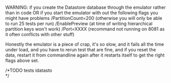 WARNING: if you create the Datastore database through the emulator rather than in code 
OR
if you start the emulator with out the following flags you might have problems
/PartitionCount=200 (otherwise you will only be able to run 25 tests per run)
/EnablePreview (at time of writing hierarchical partition keys won't work)
/Port=XXXX (recommand not running on 8081 as it often conflicts with other stuff)

Honestly the emulator is a piece of crap, it's so slow, and it fails
all the time under load, and you have to rerun test that are fine, and 
if you reset the data, restart it from commandline again after it restarts itself
to get the right flags above set.


/*TODO tests
idatasto                         
*/